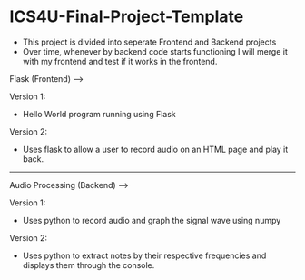 # ICS4U-Final-Project-Template

- This project is divided into seperate Frontend and Backend projects
- Over time, whenever by backend code starts functioning I will merge it with my frontend and test if it works in the frontend. 

Flask (Frontend) -->

Version 1:

- Hello World program running using Flask

Version 2: 

- Uses flask to allow a user to record audio on an HTML page and play it back. 

----------------------------------------------------------------------------------------
  
Audio Processing (Backend) -->

Version 1: 

- Uses python to record audio and graph the signal wave using numpy

Version 2:

- Uses python to extract notes by their respective frequencies and displays them through the console. 

